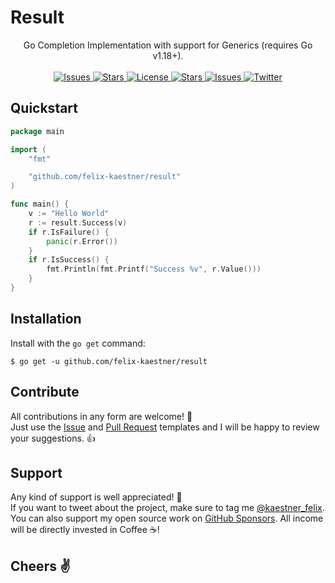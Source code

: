 # Result

<p align="center">
    <span>Go Completion Implementation with support for Generics (requires Go v1.18+).</span>
    <br><br>
    <a href="https://github.com/felix-kaestner/result/issues">
        <img alt="Issues" src="https://img.shields.io/github/issues/felix-kaestner/result?color=29b6f6&style=flat-square">
    </a>
    <a href="https://github.com/felix-kaestner/result/stargazers">
        <img alt="Stars" src="https://img.shields.io/github/stars/felix-kaestner/result?color=29b6f6&style=flat-square">
    </a>
    <a href="https://github.com/felix-kaestner/result/blob/main/LICENSE">
        <img alt="License" src="https://img.shields.io/github/license/felix-kaestner/result?color=29b6f6&style=flat-square">
    </a>
    <a href="https://pkg.go.dev/github.com/felix-kaestner/result">
        <img alt="Stars" src="https://img.shields.io/badge/go-documentation-blue?color=29b6f6&style=flat-square">
    </a>
    <a href="https://goreportcard.com/report/github.com/felix-kaestner/result">
        <img alt="Issues" src="https://goreportcard.com/badge/github.com/felix-kaestner/result?style=flat-square">
    </a>
    <!-- <a href="https://codecov.io/gh/felix-kaestner/result">
        <img src="https://img.shields.io/codecov/c/github/felix-kaestner/result?style=flat-square&token=KK7ZG7A90X"/>
    </a> -->
    <a href="https://twitter.com/kaestner_felix">
        <img alt="Twitter" src="https://img.shields.io/badge/twitter-@kaestner_felix-29b6f6?style=flat-square">
    </a>
</p>

## Quickstart

```go
package main

import (
	"fmt"

	"github.com/felix-kaestner/result"
)

func main() {
	v := "Hello World"
	r := result.Success(v)
	if r.IsFailure() {
		panic(r.Error())
	}
	if r.IsSuccess() {
		fmt.Println(fmt.Printf("Success %v", r.Value()))
	}
}
```

##  Installation

Install with the `go get` command:

```
$ go get -u github.com/felix-kaestner/result
```

## Contribute

All contributions in any form are welcome! 🙌  
Just use the [Issue](.github/ISSUE_TEMPLATE) and [Pull Request](.github/PULL_REQUEST_TEMPLATE) templates and 
I will be happy to review your suggestions. 👍

## Support

Any kind of support is well appreciated! 👏  
If you want to tweet about the project, make sure to tag me [@kaestner_felix](https://twitter.com/kaestner_felix). You can also support my open source work on [GitHub Sponsors](https://github.com/sponsors/felix-kaestner). All income will be directly invested in Coffee ☕!

## Cheers ✌
